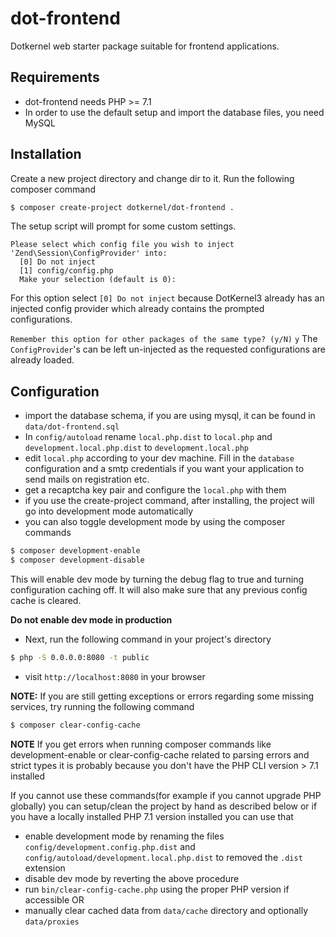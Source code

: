 # dot-frontend

Dotkernel web starter package suitable for frontend applications.

## Requirements
* dot-frontend needs PHP >= 7.1
* In order to use the default setup and import the database files, you need MySQL

## Installation

Create a new project directory and change dir to it. Run the following composer command
```bash
$ composer create-project dotkernel/dot-frontend .
```

The setup script will prompt for some custom settings.

```shell
Please select which config file you wish to inject 'Zend\Session\ConfigProvider' into:
  [0] Do not inject
  [1] config/config.php
  Make your selection (default is 0):
```

For this option select `[0] Do not inject` because DotKernel3 already has an injected config provider which already contains the prompted configurations.

`Remember this option for other packages of the same type? (y/N)`
`y`
The `ConfigProvider`'s can be left un-injected as the requested configurations are already loaded.

## Configuration

* import the database schema, if you are using mysql, it can be found in `data/dot-frontend.sql`
* In `config/autoload` rename `local.php.dist` to `local.php` and `development.local.php.dist` to `development.local.php`
* edit `local.php` according to your dev machine. Fill in the `database` configuration and a smtp credentials if you want your application to send mails on registration etc.
* get a recaptcha key pair and configure the `local.php` with them
* if you use the create-project command, after installing, the project will go into development mode automatically
* you can also toggle development mode by using the composer commands
```bash
$ composer development-enable
$ composer development-disable
```
This will enable dev mode by turning the debug flag to true and turning configuration caching off. It will also make sure that any previous config cache is cleared.

**Do not enable dev mode in production**

* Next, run the following command in your project's directory
```bash
$ php -S 0.0.0.0:8080 -t public
```
* visit `http://localhost:8080` in your browser

**NOTE:**
If you are still getting exceptions or errors regarding some missing services, try running the following command
```bash
$ composer clear-config-cache
```

**NOTE**
If you get errors when running composer commands like development-enable or clear-config-cache related to parsing errors and strict types
it is probably because you don't have the PHP CLI version > 7.1 installed

If you cannot use these commands(for example if you cannot upgrade PHP globally) you can setup/clean the project by hand as described below or if you have a locally installed PHP 7.1 version installed you can use that
* enable development mode by renaming the files `config/development.config.php.dist` and `config/autoload/development.local.php.dist` to removed the `.dist` extension
* disable dev mode by reverting the above procedure
* run `bin/clear-config-cache.php` using the proper PHP version if accessible OR
* manually clear cached data from `data/cache` directory and optionally `data/proxies`

